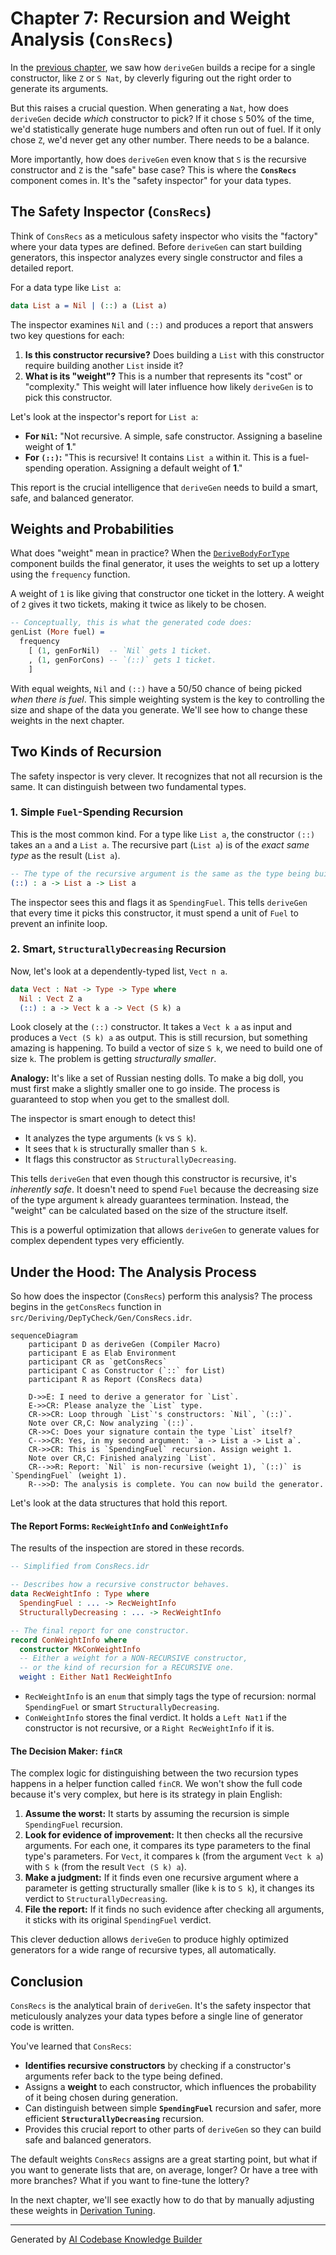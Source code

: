 # Chapter 7: Recursion and Weight Analysis (`ConsRecs`)

In the [previous chapter](06_constructor_specific_derivation___derivebodyrhsforcon___.md), we saw how `deriveGen` builds a recipe for a single constructor, like `Z` or `S Nat`, by cleverly figuring out the right order to generate its arguments.

But this raises a crucial question. When generating a `Nat`, how does `deriveGen` decide *which* constructor to pick? If it chose `S` 50% of the time, we'd statistically generate huge numbers and often run out of fuel. If it only chose `Z`, we'd never get any other number. There needs to be a balance.

More importantly, how does `deriveGen` even know that `S` is the recursive constructor and `Z` is the "safe" base case? This is where the **`ConsRecs`** component comes in. It's the "safety inspector" for your data types.

## The Safety Inspector (`ConsRecs`)

Think of `ConsRecs` as a meticulous safety inspector who visits the "factory" where your data types are defined. Before `deriveGen` can start building generators, this inspector analyzes every single constructor and files a detailed report.

For a data type like `List a`:
```idris
data List a = Nil | (::) a (List a)
```
The inspector examines `Nil` and `(::)` and produces a report that answers two key questions for each:
1.  **Is this constructor recursive?** Does building a `List` with this constructor require building another `List` inside it?
2.  **What is its "weight"?** This is a number that represents its "cost" or "complexity." This weight will later influence how likely `deriveGen` is to pick this constructor.

Let's look at the inspector's report for `List a`:
*   **For `Nil`:** "Not recursive. A simple, safe constructor. Assigning a baseline weight of **1**."
*   **For `(::)`:** "This is recursive! It contains `List a` within it. This is a fuel-spending operation. Assigning a default weight of **1**."

This report is the crucial intelligence that `deriveGen` needs to build a smart, safe, and balanced generator.

## Weights and Probabilities

What does "weight" mean in practice? When the [`DeriveBodyForType`](05_single_type_derivation_core___derivebodyfortype___.md) component builds the final generator, it uses the weights to set up a lottery using the `frequency` function.

A weight of `1` is like giving that constructor one ticket in the lottery. A weight of `2` gives it two tickets, making it twice as likely to be chosen.

```idris
-- Conceptually, this is what the generated code does:
genList (More fuel) =
  frequency
    [ (1, genForNil)  -- `Nil` gets 1 ticket.
    , (1, genForCons) -- `(::)` gets 1 ticket.
    ]
```
With equal weights, `Nil` and `(::)` have a 50/50 chance of being picked *when there is fuel*. This simple weighting system is the key to controlling the size and shape of the data you generate. We'll see how to change these weights in the next chapter.

## Two Kinds of Recursion

The safety inspector is very clever. It recognizes that not all recursion is the same. It can distinguish between two fundamental types.

### 1. Simple `Fuel`-Spending Recursion

This is the most common kind. For a type like `List a`, the constructor `(::)` takes an `a` and a `List a`. The recursive part (`List a`) is of the *exact same type* as the result (`List a`).

```idris
-- The type of the recursive argument is the same as the type being built.
(::) : a -> List a -> List a
```
The inspector sees this and flags it as `SpendingFuel`. This tells `deriveGen` that every time it picks this constructor, it must spend a unit of `Fuel` to prevent an infinite loop.

### 2. Smart, `StructurallyDecreasing` Recursion

Now, let's look at a dependently-typed list, `Vect n a`.

```idris
data Vect : Nat -> Type -> Type where
  Nil : Vect Z a
  (::) : a -> Vect k a -> Vect (S k) a
```
Look closely at the `(::)` constructor. It takes a `Vect k a` as input and produces a `Vect (S k) a` as output. This is still recursion, but something amazing is happening. To build a vector of size `S k`, we need to build one of size `k`. The problem is getting *structurally smaller*.

**Analogy:** It's like a set of Russian nesting dolls. To make a big doll, you must first make a slightly smaller one to go inside. The process is guaranteed to stop when you get to the smallest doll.

The inspector is smart enough to detect this!
*   It analyzes the type arguments (`k` vs `S k`).
*   It sees that `k` is structurally smaller than `S k`.
*   It flags this constructor as `StructurallyDecreasing`.

This tells `deriveGen` that even though this constructor is recursive, it's *inherently safe*. It doesn't need to spend `Fuel` because the decreasing size of the type argument `k` already guarantees termination. Instead, the "weight" can be calculated based on the size of the structure itself.

This is a powerful optimization that allows `deriveGen` to generate values for complex dependent types very efficiently.

## Under the Hood: The Analysis Process

So how does the inspector (`ConsRecs`) perform this analysis? The process begins in the `getConsRecs` function in `src/Deriving/DepTyCheck/Gen/ConsRecs.idr`.

```mermaid
sequenceDiagram
    participant D as deriveGen (Compiler Macro)
    participant E as Elab Environment
    participant CR as `getConsRecs`
    participant C as Constructor (`::` for List)
    participant R as Report (ConsRecs data)

    D->>E: I need to derive a generator for `List`.
    E->>CR: Please analyze the `List` type.
    CR->>CR: Loop through `List`'s constructors: `Nil`, `(::)`.
    Note over CR,C: Now analyzing `(::)`.
    CR->>C: Does your signature contain the type `List` itself?
    C-->>CR: Yes, in my second argument: `a -> List a -> List a`.
    CR->>CR: This is `SpendingFuel` recursion. Assign weight 1.
    Note over CR,C: Finished analyzing `List`.
    CR-->>R: Report: `Nil` is non-recursive (weight 1), `(::)` is `SpendingFuel` (weight 1).
    R-->>D: The analysis is complete. You can now build the generator.
```

Let's look at the data structures that hold this report.

#### The Report Forms: `RecWeightInfo` and `ConWeightInfo`

The results of the inspection are stored in these records.

```idris
-- Simplified from ConsRecs.idr

-- Describes how a recursive constructor behaves.
data RecWeightInfo : Type where
  SpendingFuel : ... -> RecWeightInfo
  StructurallyDecreasing : ... -> RecWeightInfo

-- The final report for one constructor.
record ConWeightInfo where
  constructor MkConWeightInfo
  -- Either a weight for a NON-RECURSIVE constructor,
  -- or the kind of recursion for a RECURSIVE one.
  weight : Either Nat1 RecWeightInfo
```
*   `RecWeightInfo` is an `enum` that simply tags the type of recursion: normal `SpendingFuel` or smart `StructurallyDecreasing`.
*   `ConWeightInfo` stores the final verdict. It holds a `Left Nat1` if the constructor is not recursive, or a `Right RecWeightInfo` if it is.

#### The Decision Maker: `finCR`

The complex logic for distinguishing between the two recursion types happens in a helper function called `finCR`. We won't show the full code because it's very complex, but here is its strategy in plain English:

1.  **Assume the worst:** It starts by assuming the recursion is simple `SpendingFuel` recursion.
2.  **Look for evidence of improvement:** It then checks all the recursive arguments. For each one, it compares its type parameters to the final type's parameters. For `Vect`, it compares `k` (from the argument `Vect k a`) with `S k` (from the result `Vect (S k) a`).
3.  **Make a judgment:** If it finds even one recursive argument where a parameter is getting structurally smaller (like `k` is to `S k`), it changes its verdict to `StructurallyDecreasing`.
4.  **File the report:** If it finds no such evidence after checking all arguments, it sticks with its original `SpendingFuel` verdict.

This clever deduction allows `deriveGen` to produce highly optimized generators for a wide range of recursive types, all automatically.

## Conclusion

`ConsRecs` is the analytical brain of `deriveGen`. It's the safety inspector that meticulously analyzes your data types before a single line of generator code is written.

You've learned that `ConsRecs`:
*   **Identifies recursive constructors** by checking if a constructor's arguments refer back to the type being defined.
*   Assigns a **weight** to each constructor, which influences the probability of it being chosen during generation.
*   Can distinguish between simple **`SpendingFuel`** recursion and safer, more efficient **`StructurallyDecreasing`** recursion.
*   Provides this crucial report to other parts of `deriveGen` so they can build safe and balanced generators.

The default weights `ConsRecs` assigns are a great starting point, but what if you want to generate lists that are, on average, longer? Or have a tree with more branches? What if you want to fine-tune the lottery?

In the next chapter, we'll see exactly how to do that by manually adjusting these weights in [Derivation Tuning](08_derivation_tuning_.md).

---

Generated by [AI Codebase Knowledge Builder](https://github.com/The-Pocket/Tutorial-Codebase-Knowledge)